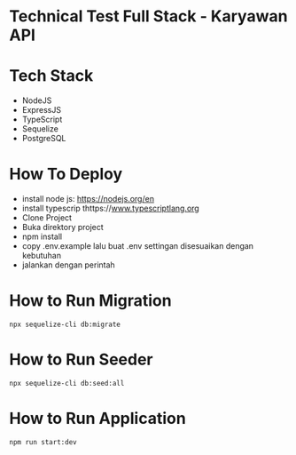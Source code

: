 # Technical Test Full Stack - Karyawan API

# Tech Stack
- NodeJS
- ExpressJS
- TypeScript
- Sequelize
- PostgreSQL

# How To Deploy
- install node js: https://nodejs.org/en
- install typescrip thttps://www.typescriptlang.org
- Clone Project
- Buka direktory project 
- npm install 
- copy .env.example lalu buat .env settingan disesuaikan dengan kebutuhan
- jalankan dengan perintah

# How to Run Migration 
```
npx sequelize-cli db:migrate
```

# How to Run Seeder 
```
npx sequelize-cli db:seed:all
```

# How to Run Application 
```
npm run start:dev
```